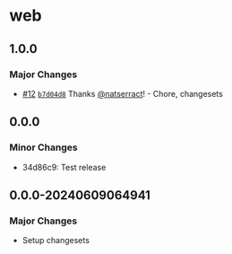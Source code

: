 # web

## 1.0.0

### Major Changes

- [#12](https://github.com/natserract/frontend-automation/pull/12) [`b7d04d8`](https://github.com/natserract/frontend-automation/commit/b7d04d8f26cf4d0bc92c923749ca4f4e52526ec4) Thanks [@natserract](https://github.com/natserract)! - Chore, changesets

## 0.0.0

### Minor Changes

- 34d86c9: Test release

## 0.0.0-20240609064941

### Major Changes

- Setup changesets
